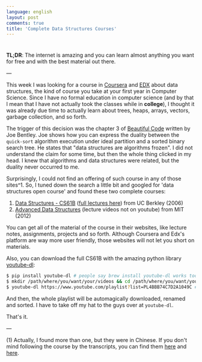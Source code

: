 ```yaml
---
language: english
layout: post
comments: true
title: 'Complete Data Structures Courses'
---
```


# <p hidden>Complete Data Structures Courses<p hidden>

**TL;DR**: The internet is amazing and you can learn almost anything you want
for free and with the best material out there.

&#x2014;

This week I was looking for a course in [Coursera](http://coursera.org/) and [EDX](https://www.edx.org/) about data
structures, the kind of course you take at your first year in Computer
Science. Since I have no formal education in computer science (and by that I
mean that I have not actually took the classes while in **college**), I thought
it was already due time to actually learn about trees, heaps, arrays, vectors,
garbage collection, and so forth.

The trigger of this decision was the chapter 3 of [Beautiful Code](http://shop.oreilly.com/product/9780596510046.do) written by
Joe Bentley. Joe shows how you can express the duality between the
`quick-sort` algorithm execution under ideal partition and a sorted binary
search tree. He states that "data structures are algorithms frozen". I did not
understand the claim for some time, but then the whole thing clicked in my
head. I knew that algorithms and data structures were related, but the duality
never occurred to me.

Surprisingly, I could not find an offering of such course in any of those
sites^1. So, I tuned down the search a little bit and googled for 'data
structures open course' and found these two complete courses:

1.  [Data Structures - CS61B](http://www.cs.berkeley.edu/~jrs/61b/) ([full lectures here](https://www.youtube.com/playlist?list%3DPL4BBB74C7D2A1049C)) from UC Berkley (2006)
2.  [Advanced Data Structures](http://ocw.mit.edu/courses/electrical-engineering-and-computer-science/6-851-advanced-data-structures-spring-2012/lecture-videos/) (lecture videos not on youtube) from MIT (2012)

You can get all of the material of the course in their websites, like lecture
notes, assignments, projects and so forth. Although Coursera and Edx's
platform are way more user friendly, those websites will not let you short on
materials.

Also, you can download the full CS61B with the amazing python library
[youtube-dl](http://rg3.github.io/youtube-dl/download.html):

```bash
$ pip install youtube-dl # people say brew install youtube-dl works too
$ mkdir /path/where/you/want/your/videos && cd /path/where/you/want/your/videos
$ youtube-dl https://www.youtube.com/playlist?list=PL4BBB74C7D2A1049C # <= full CS61B playlist
```

And then, the whole playlist will be automagically downloaded, renamed and
sorted. I have to take off my hat to the guys over at `youtube-dl`.

That's it.

&#x2014;

(1) Actually, I found more than one, but they were in Chinese. If you don't
mind following the course by the transcripts, you can find them [here](https://www.edx.org/course/data-structures-shu-ju-jie-gou-tsinghuax-30240184x#.VLF4nV1AyCg) and [here](https://www.edx.org/course/shu-ju-jie-gou-yu-suan-fa-di-yi-bu-fen-pekingx-04830050x#.VLF4nV1AyCg).
